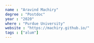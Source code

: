 ```yaml
---
name : "Aravind Machiry"
degree : "Postdoc"
year : "2020"
where : "Purdue University"
website : "https://machiry.github.io/"
tags : ["alum"]
---
```

